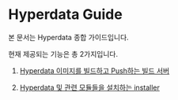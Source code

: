 # Hyperdata Guide

본 문서는 Hyperdata 종합 가이드입니다.

현재 제공되는 기능은 총 2가지입니다.

1. [Hyperdata 이미지를 빌드하고 Push하는 빌드 서버](./build)

2. [Hyperdata 및 관련 모듈들을 설치하는 installer](./install)